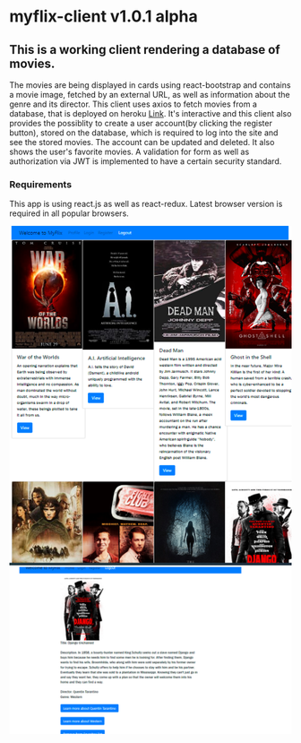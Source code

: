# myflix-client v1.0.1 alpha



## This is a working client rendering a database of movies.

The movies are being displayed in cards using react-bootstrap and contains a movie image, fetched by an external URL, as well as information about the genre and its director.
This client uses axios to fetch movies from a database, that is deployed on heroku  [Link](https://tims-movie-api.herokuapp.com/). 
It's interactive and this client also provides the possiblity to create a user account(by clicking the register button), stored on the database, which is required to log into the site and see the stored movies. 
The account can be updated and deleted. It also shows the user's favorite movies.
A validation for form as well as authorization via JWT is implemented to have a certain security standard. 

### Requirements
This app is using react.js as well as react-redux. Latest browser version is required in all popular browsers.




![alt text](https://github.com/TBj93/myflix-client/blob/myflix-redux/readme%20imgs/myflix1.PNG?raw=true)
![alt text](https://github.com/TBj93/myflix-client/blob/myflix-redux/readme%20imgs/myflix2.PNG?raw=true)

